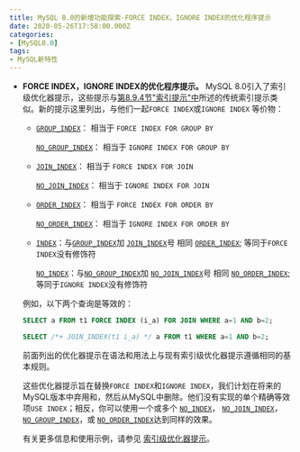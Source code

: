 ```yaml
---
title: MySQL 8.0的新增功能探索-FORCE INDEX，IGNORE INDEX的优化程序提示
date: 2020-05-26T17:58:00.000Z
categories:
- [MySQL8.0]
tags:
- MySQL新特性
---
```


- **FORCE INDEX，IGNORE INDEX的优化程序提示。** MySQL 8.0引入了索引级优化器提示，这些提示与[第8.9.4节"索引提示"中](https://dev.mysql.com/doc/refman/8.0/en/index-hints.html)所述的传统索引提示类似。新的提示这里列出，与他们一起`FORCE INDEX`或`IGNORE INDEX` 等价物：

  - [`GROUP_INDEX`](https://dev.mysql.com/doc/refman/8.0/en/optimizer-hints.html#optimizer-hints-index-level)： 相当于 `FORCE INDEX FOR GROUP BY`

    [`NO_GROUP_INDEX`](https://dev.mysql.com/doc/refman/8.0/en/optimizer-hints.html#optimizer-hints-index-level)： 相当于 `IGNORE INDEX FOR GROUP BY`

  - [`JOIN_INDEX`](https://dev.mysql.com/doc/refman/8.0/en/optimizer-hints.html#optimizer-hints-index-level)： 相当于 `FORCE INDEX FOR JOIN`

    [`NO_JOIN_INDEX`](https://dev.mysql.com/doc/refman/8.0/en/optimizer-hints.html#optimizer-hints-index-level)： 相当于 `IGNORE INDEX FOR JOIN`

  - [`ORDER_INDEX`](https://dev.mysql.com/doc/refman/8.0/en/optimizer-hints.html#optimizer-hints-index-level)： 相当于 `FORCE INDEX FOR ORDER BY`

    [`NO_ORDER_INDEX`](https://dev.mysql.com/doc/refman/8.0/en/optimizer-hints.html#optimizer-hints-index-level)： 相当于 `IGNORE INDEX FOR ORDER BY`

  - [`INDEX`](https://dev.mysql.com/doc/refman/8.0/en/optimizer-hints.html#optimizer-hints-index-level)：与[`GROUP_INDEX`](https://dev.mysql.com/doc/refman/8.0/en/optimizer-hints.html#optimizer-hints-index-level)加 [`JOIN_INDEX`](https://dev.mysql.com/doc/refman/8.0/en/optimizer-hints.html#optimizer-hints-index-level)号 相同 [`ORDER_INDEX`](https://dev.mysql.com/doc/refman/8.0/en/optimizer-hints.html#optimizer-hints-index-level); 等同于`FORCE INDEX`没有修饰符

    [`NO_INDEX`](https://dev.mysql.com/doc/refman/8.0/en/optimizer-hints.html#optimizer-hints-index-level)：与[`NO_GROUP_INDEX`](https://dev.mysql.com/doc/refman/8.0/en/optimizer-hints.html#optimizer-hints-index-level)加 [`NO_JOIN_INDEX`](https://dev.mysql.com/doc/refman/8.0/en/optimizer-hints.html#optimizer-hints-index-level)号 相同 [`NO_ORDER_INDEX`](https://dev.mysql.com/doc/refman/8.0/en/optimizer-hints.html#optimizer-hints-index-level); 等同于`IGNORE INDEX`没有修饰符

  例如，以下两个查询是等效的：

  ```sql
  SELECT a FROM t1 FORCE INDEX (i_a) FOR JOIN WHERE a=1 AND b=2;

  SELECT /*+ JOIN_INDEX(t1 i_a) */ a FROM t1 WHERE a=1 AND b=2;
  ```

  前面列出的优化器提示在语法和用法上与现有索引级优化器提示遵循相同的基本规则。

  这些优化器提示旨在替换`FORCE INDEX`和`IGNORE INDEX`，我们计划在将来的MySQL版本中弃用和，然后从MySQL中删除。他们没有实现的单个精确等效项`USE INDEX`；相反，你可以使用一个或多个 [`NO_INDEX`](https://dev.mysql.com/doc/refman/8.0/en/optimizer-hints.html#optimizer-hints-index-level)， [`NO_JOIN_INDEX`](https://dev.mysql.com/doc/refman/8.0/en/optimizer-hints.html#optimizer-hints-index-level)， [`NO_GROUP_INDEX`](https://dev.mysql.com/doc/refman/8.0/en/optimizer-hints.html#optimizer-hints-index-level)，或 [`NO_ORDER_INDEX`](https://dev.mysql.com/doc/refman/8.0/en/optimizer-hints.html#optimizer-hints-index-level)达到同样的效果。

  有关更多信息和使用示例，请参见 [索引级优化器提示](https://dev.mysql.com/doc/refman/8.0/en/optimizer-hints.html#optimizer-hints-index-level)。

